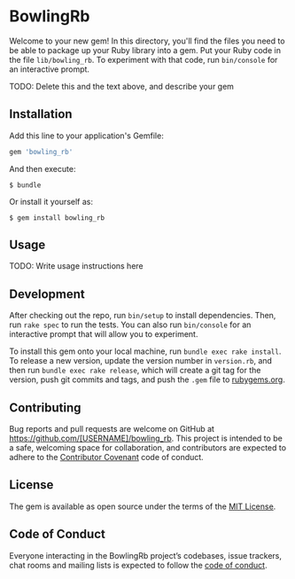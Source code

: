 # BowlingRb

Welcome to your new gem! In this directory, you'll find the files you need to be able to package up your Ruby library into a gem. Put your Ruby code in the file `lib/bowling_rb`. To experiment with that code, run `bin/console` for an interactive prompt.

TODO: Delete this and the text above, and describe your gem

## Installation

Add this line to your application's Gemfile:

```ruby
gem 'bowling_rb'
```

And then execute:

    $ bundle

Or install it yourself as:

    $ gem install bowling_rb

## Usage

TODO: Write usage instructions here

## Development

After checking out the repo, run `bin/setup` to install dependencies. Then, run `rake spec` to run the tests. You can also run `bin/console` for an interactive prompt that will allow you to experiment.

To install this gem onto your local machine, run `bundle exec rake install`. To release a new version, update the version number in `version.rb`, and then run `bundle exec rake release`, which will create a git tag for the version, push git commits and tags, and push the `.gem` file to [rubygems.org](https://rubygems.org).

## Contributing

Bug reports and pull requests are welcome on GitHub at https://github.com/[USERNAME]/bowling_rb. This project is intended to be a safe, welcoming space for collaboration, and contributors are expected to adhere to the [Contributor Covenant](http://contributor-covenant.org) code of conduct.

## License

The gem is available as open source under the terms of the [MIT License](https://opensource.org/licenses/MIT).

## Code of Conduct

Everyone interacting in the BowlingRb project’s codebases, issue trackers, chat rooms and mailing lists is expected to follow the [code of conduct](https://github.com/[USERNAME]/bowling_rb/blob/master/CODE_OF_CONDUCT.md).

